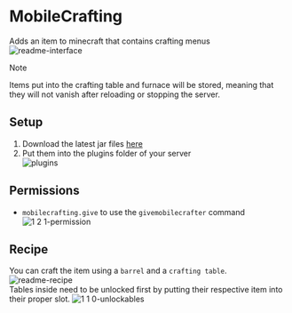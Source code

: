 # MobileCrafting

Adds an item to minecraft that contains crafting menus\
![readme-interface](https://github.com/user-attachments/assets/623b16d1-a03b-4616-a7ca-48ec75595fff)

> [!NOTE]
> Items put into the crafting table and furnace will be stored, meaning that they will not
> vanish after reloading or stopping the server.

## Setup

1. Download the latest jar files [here](https://github.com/ItsLeMax/MobileCrafting/releases/latest)
2. Put them into the plugins folder of your server\
![plugins](https://github.com/user-attachments/assets/cec80500-5998-415e-80e6-a7dfdacd6302)

## Permissions

- `mobilecrafting.give` to use the `givemobilecrafter` command
![1 2 1-permission](https://github.com/user-attachments/assets/2e286012-e5d3-4611-b8ab-5adf9545732a)

## Recipe

You can craft the item using a `barrel` and a `crafting table`.
![readme-recipe](https://github.com/user-attachments/assets/26276cc7-6ea3-4766-94b7-7f6d74a0509b)\
Tables inside need to be unlocked first by putting their respective item into their proper slot.
![1 1 0-unlockables](https://github.com/user-attachments/assets/d3321259-546c-48d2-abf7-987f60038c41)